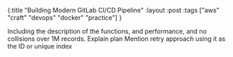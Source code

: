 {:title "Building Modern GitLab CI/CD Pipeline"
:layout :post
:tags ["aws" "craft" "devops" "docker" "practice"]
}

Including the description of the functions, and performance, and no collisions over 1M records.
Explain plan
Mention retry approach using it as the ID or unique index

